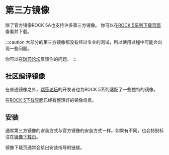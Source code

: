 ﻿---
sidebar_label: 'ROCK 5A 第三方镜像'
sidebar_position: 30
---

# 第三方镜像

除了官方镜像ROCK 5A也支持许多第三方镜像。
你可以在[ROCK 5系列下载页面](https://wiki.radxa.com/Rock5/downloads)查看并下载。

:::caution
大部分的第三方镜像都没有经过专业的测试，所以使用过程中可能会出现一些问题。

你可以在[瑞莎论坛](https://forum.radxa.com/)反馈你的问题。
:::

## 社区编译镜像

在普通镜像之外，[瑞莎论坛](https://forum.radxa.com/)的开发者也为ROCK 5系列适配了一些独特的镜像。

在[ROCK 5下载界面](https://wiki.radxa.com/Rock5/downloads)已经有整理好的镜像信息。

## 安装

通常第三方镜像的安装方式与官方镜像的安装方式一样。如果有不同，也会特别标注在[镜像下载页](https://wiki.radxa.com/Rock5/downloads)。

镜像下载页通常会给出安装指导的链接。
